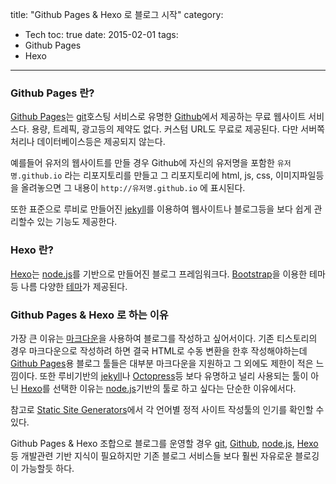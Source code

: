 title: "Github Pages & Hexo 로 블로그 시작"
category:
  - Tech
toc: true
date: 2015-02-01
tags:
- Github Pages
- Hexo
---
### Github Pages 란?
[Github Pages](https://pages.github.com/)는 [git](http://git-scm.com/book/ko/v1)호스팅 서비스로 유명한 [Github](https://github.com/)에서 제공하는 무료 웹사이트 서비스다.
용량, 트레픽, 광고등의 제약도 없다. 커스텀 URL도 무료로 제공된다. 다만 서버쪽 처리나 데이터베이스등은 제공되지 않는다.

예를들어 유저의 웹사이트를 만들 경우 Github에 자신의 유저명을 포함한 `유저명.github.io` 라는 리포지토리를 만들고
그 리포지토리에 html, js, css, 이미지파일등을 올려놓으면 그 내용이 `http://유저명.github.io` 에 표시된다.

또한 표준으로 루비로 만들어진 [jekyll](http://jekyllrb.com/)를 이용하여 웹사이트나 블로그등을 보다 쉽게 관리할수 있는 기능도 제공한다.

### Hexo 란?
[Hexo](http://hexo.io/)는 [node.js](http://nodejs.org/)를 기반으로 만들어진 블로그 프레임워크다.
[Bootstrap](http://getbootstrap.com/)을 이용한 테마등 나름 다양한 [테마](https://github.com/hexojs/hexo/wiki/themes)가 제공된다.


### Github Pages & Hexo 로 하는 이유
가장 큰 이유는 [마크다운](http://ko.wikipedia.org/wiki/%EB%A7%88%ED%81%AC%EB%8B%A4%EC%9A%B4)을 사용하여 블로그를 작성하고 싶어서이다.
기존 티스토리의 경우 마크다운으로 작성하려 하면 결국 HTML로 수동 변환을 한후 작성해야하는데 [Github Pages](https://pages.github.com/)용 블로그 툴들은 대부분 마크다운을 지원하고 그 외에도 제한이 적은 느낌이다.
또한 루비기반의 [jekyll](http://jekyllrb.com/)나 [Octopress](http://octopress.org/)등 보다 유명하고 널리 사용되는 툴이 아닌 [Hexo](http://hexo.io/)를 선택한 이유는 [node.js](http://nodejs.org/)기반의 툴로 하고 싶다는 단순한 이유에서다.

참고로 [Static Site Generators](https://staticsitegenerators.net/)에서 각 언어별 정적 사이트 작성툴의 인기를 확인할 수 있다.

Github Pages & Hexo 조합으로 블로그를 운영할 경우 [git](http://git-scm.com/book/ko/v1), [Github](https://github.com/), [node.js](http://nodejs.org/), [Hexo](http://hexo.io/)등 개발관련 기반 지식이 필요하지만 기존 블로그 서비스들 보다 훨씬 자유로운 블로깅이 가능할듯 하다. 
